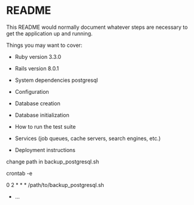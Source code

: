 # README

This README would normally document whatever steps are necessary to get the
application up and running.

Things you may want to cover:

* Ruby version 3.3.0
* Rails version 8.0.1

* System dependencies
postgresql

* Configuration

* Database creation

* Database initialization

* How to run the test suite

* Services (job queues, cache servers, search engines, etc.)

* Deployment instructions

change path in backup_postgresql.sh

crontab -e

0 2 * * * /path/to/backup_postgresql.sh

* ...

